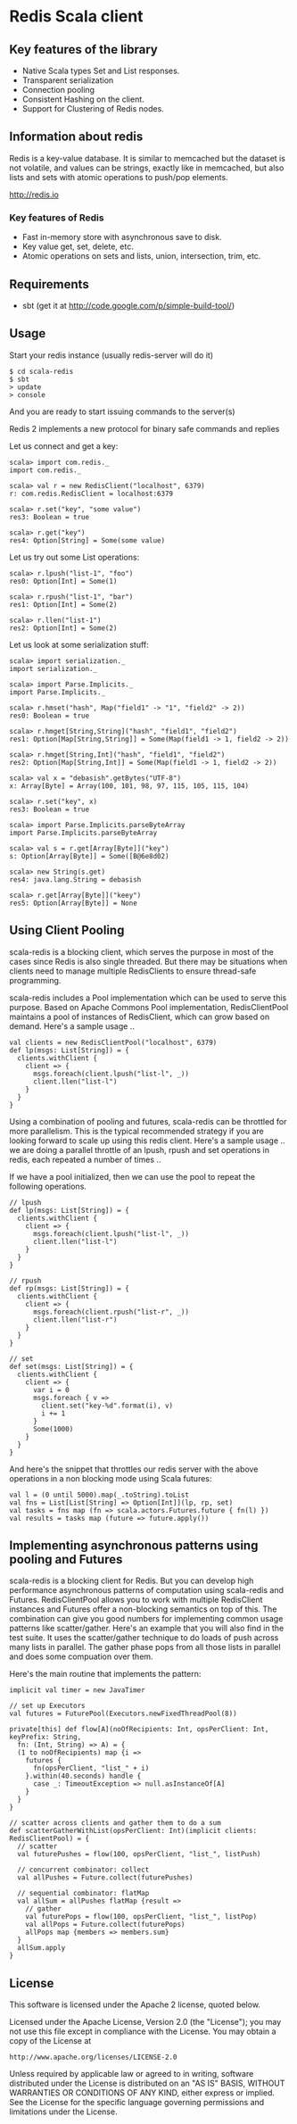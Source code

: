 # Redis Scala client

## Key features of the library

- Native Scala types Set and List responses.
- Transparent serialization
- Connection pooling
- Consistent Hashing on the client.
- Support for Clustering of Redis nodes.

## Information about redis

Redis is a key-value database. It is similar to memcached but the dataset is not volatile, and values can be strings, exactly like in memcached, but also lists and sets with atomic operations to push/pop elements.

http://redis.io

### Key features of Redis

- Fast in-memory store with asynchronous save to disk.
- Key value get, set, delete, etc.
- Atomic operations on sets and lists, union, intersection, trim, etc.

## Requirements

- sbt (get it at http://code.google.com/p/simple-build-tool/)

## Usage

Start your redis instance (usually redis-server will do it)

    $ cd scala-redis
    $ sbt
    > update
    > console

And you are ready to start issuing commands to the server(s)

Redis 2 implements a new protocol for binary safe commands and replies

Let us connect and get a key:

    scala> import com.redis._
    import com.redis._

    scala> val r = new RedisClient("localhost", 6379)
    r: com.redis.RedisClient = localhost:6379

    scala> r.set("key", "some value")
    res3: Boolean = true

    scala> r.get("key")
    res4: Option[String] = Some(some value)

Let us try out some List operations:

    scala> r.lpush("list-1", "foo")
    res0: Option[Int] = Some(1)

    scala> r.rpush("list-1", "bar")
    res1: Option[Int] = Some(2)

    scala> r.llen("list-1")
    res2: Option[Int] = Some(2)

Let us look at some serialization stuff:

    scala> import serialization._
    import serialization._

    scala> import Parse.Implicits._
    import Parse.Implicits._

    scala> r.hmset("hash", Map("field1" -> "1", "field2" -> 2))
    res0: Boolean = true

    scala> r.hmget[String,String]("hash", "field1", "field2")
    res1: Option[Map[String,String]] = Some(Map(field1 -> 1, field2 -> 2))

    scala> r.hmget[String,Int]("hash", "field1", "field2")
    res2: Option[Map[String,Int]] = Some(Map(field1 -> 1, field2 -> 2))

    scala> val x = "debasish".getBytes("UTF-8")
    x: Array[Byte] = Array(100, 101, 98, 97, 115, 105, 115, 104)

    scala> r.set("key", x)
    res3: Boolean = true

    scala> import Parse.Implicits.parseByteArray
    import Parse.Implicits.parseByteArray

    scala> val s = r.get[Array[Byte]]("key")
    s: Option[Array[Byte]] = Some([B@6e8d02)

    scala> new String(s.get)
    res4: java.lang.String = debasish

    scala> r.get[Array[Byte]]("keey")
    res5: Option[Array[Byte]] = None

## Using Client Pooling

scala-redis is a blocking client, which serves the purpose in most of the cases since Redis is also single threaded. But there may be situations when clients need to manage multiple RedisClients to ensure thread-safe programming.

scala-redis includes a Pool implementation which can be used to serve this purpose. Based on Apache Commons Pool implementation, RedisClientPool maintains a pool of instances of RedisClient, which can grow based on demand. Here's a sample usage ..

    val clients = new RedisClientPool("localhost", 6379)
    def lp(msgs: List[String]) = {
      clients.withClient {
        client => {
          msgs.foreach(client.lpush("list-l", _))
          client.llen("list-l")
        }
      }
    }

Using a combination of pooling and futures, scala-redis can be throttled for more parallelism. This is the typical recommended strategy if you are looking forward to scale up using this redis client. Here's a sample usage .. we are doing a parallel throttle of an lpush, rpush and set operations in redis, each repeated a number of times ..

If we have a pool initialized, then we can use the pool to repeat the following operations. 

    // lpush
    def lp(msgs: List[String]) = {
      clients.withClient {
        client => {
          msgs.foreach(client.lpush("list-l", _))
          client.llen("list-l")
        }
      }
    }

    // rpush
    def rp(msgs: List[String]) = {
      clients.withClient {
        client => {
          msgs.foreach(client.rpush("list-r", _))
          client.llen("list-r")
        }
      }
    }

    // set
    def set(msgs: List[String]) = {
      clients.withClient {
        client => {
          var i = 0
          msgs.foreach { v =>
            client.set("key-%d".format(i), v)
            i += 1
          }
          Some(1000)
        }
      }
    }

And here's the snippet that throttles our redis server with the above operations in a non blocking mode using Scala futures:

    val l = (0 until 5000).map(_.toString).toList
    val fns = List[List[String] => Option[Int]](lp, rp, set)
    val tasks = fns map (fn => scala.actors.Futures.future { fn(l) })
    val results = tasks map (future => future.apply())

## Implementing asynchronous patterns using pooling and Futures

scala-redis is a blocking client for Redis. But you can develop high performance asynchronous patterns of computation using scala-redis and Futures. RedisClientPool allows you to work with multiple RedisClient instances and Futures offer a non-blocking semantics on top of this. The combination can give you good numbers for implementing common usage patterns like scatter/gather. Here's an example that you will also find in the test suite. It uses the scatter/gather technique to do loads of push across many lists in parallel. The gather phase pops from all those lists in parallel and does some compuation over them.

Here's the main routine that implements the pattern:

    implicit val timer = new JavaTimer

    // set up Executors
    val futures = FuturePool(Executors.newFixedThreadPool(8))

    private[this] def flow[A](noOfRecipients: Int, opsPerClient: Int, keyPrefix: String, 
      fn: (Int, String) => A) = {
      (1 to noOfRecipients) map {i => 
        futures {
          fn(opsPerClient, "list_" + i)
        }.within(40.seconds) handle {
          case _: TimeoutException => null.asInstanceOf[A]
        }
      }
    }

    // scatter across clients and gather them to do a sum
    def scatterGatherWithList(opsPerClient: Int)(implicit clients: RedisClientPool) = {
      // scatter
      val futurePushes = flow(100, opsPerClient, "list_", listPush)

      // concurrent combinator: collect
      val allPushes = Future.collect(futurePushes)

      // sequential combinator: flatMap
      val allSum = allPushes flatMap {result =>
        // gather
        val futurePops = flow(100, opsPerClient, "list_", listPop)
        val allPops = Future.collect(futurePops)
        allPops map {members => members.sum}
      }
      allSum.apply
    }

## License

This software is licensed under the Apache 2 license, quoted below.

Licensed under the Apache License, Version 2.0 (the "License"); you may not
use this file except in compliance with the License. You may obtain a copy of
the License at

    http://www.apache.org/licenses/LICENSE-2.0

Unless required by applicable law or agreed to in writing, software
distributed under the License is distributed on an "AS IS" BASIS, WITHOUT
WARRANTIES OR CONDITIONS OF ANY KIND, either express or implied. See the
License for the specific language governing permissions and limitations under
the License.

